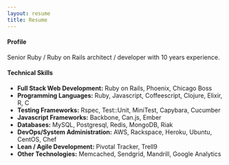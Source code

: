 ```yaml
---
layout: resume
title: Resume
---
```

#### Profile
Senior Ruby / Ruby on Rails architect / developer with 10 years experience.

#### Technical Skills

* **Full Stack Web Development:** Ruby on Rails, Phoenix, Chicago Boss
* **Programming Languages:** Ruby, Javascript, Coffeescript, Clojure, Elixir, R, C
* **Testing Frameworks:** Rspec, Test::Unit, MiniTest, Capybara, Cucumber
* **Javascript Frameworks:** Backbone, Can.js, Ember
* **Databases:** MySQL, Postgresql, Redis, MongoDB, Riak
* **DevOps/System Administration:** AWS, Rackspace, Heroku, Ubuntu, CentOS, Chef
* **Lean / Agile Development:** Pivotal Tracker, Trell9
* **Other Technologies:** Memcached, Sendgrid, Mandrill, Google Analytics
